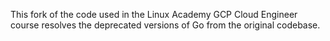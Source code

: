 This fork of the code used in the Linux Academy GCP Cloud Engineer course resolves the deprecated versions of Go from the original codebase.

